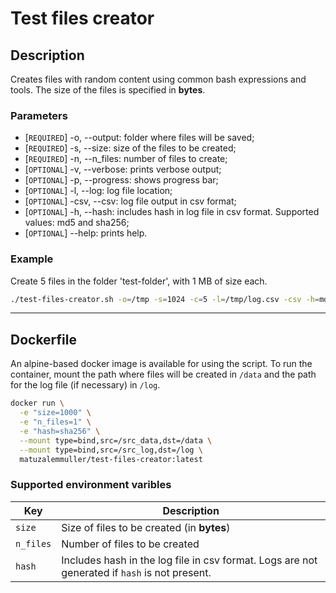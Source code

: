 # Test files creator

## Description

Creates files with random content using common bash expressions and tools. The size of the files is specified in **bytes**.

### Parameters

- [`REQUIRED`] -o, --output: folder where files will be saved;
- [`REQUIRED`] -s, --size: size of the files to be created;
- [`REQUIRED`] -n, --n_files: number of files to create;
- [`OPTIONAL`] -v, --verbose: prints verbose output;
- [`OPTIONAL`] -p, --progress: shows progress bar;
- [`OPTIONAL`] -l, --log: log file location;
- [`OPTIONAL`] -csv, --csv: log file output in csv format;
- [`OPTIONAL`] -h, --hash: includes hash in log file in csv format. Supported values: md5 and sha256;
- [`OPTIONAL`] --help: prints help.

### Example

Create 5 files in the folder 'test-folder', with 1 MB of size each.

```sh
./test-files-creator.sh -o=/tmp -s=1024 -c=5 -l=/tmp/log.csv -csv -h=md5 -p
```

---

## Dockerfile

An alpine-based docker image is available for using the script. To run the container, mount the path where files will be created in `/data` and the path for the log file (if necessary) in `/log`.

```sh
docker run \
  -e "size=1000" \
  -e "n_files=1" \
  -e "hash=sha256" \
  --mount type=bind,src=/src_data,dst=/data \
  --mount type=bind,src=/src_log,dst=/log \
  matuzalemmuller/test-files-creator:latest
```

### Supported environment varibles

| Key         | Description     |
|--------------|-----------|
| `size`    | Size of files to be created (in **bytes**) |
| `n_files` | Number of files to be created |
| `hash`    | Includes hash in the log file in csv format. Logs are not generated if `hash` is not present. |
